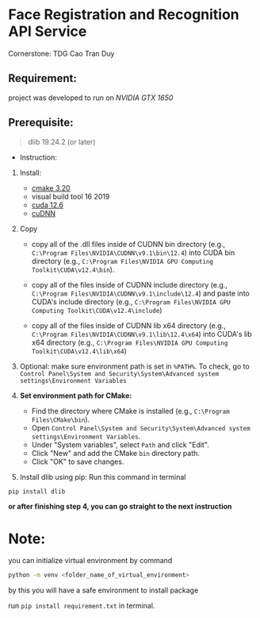 Face Registration and Recognition API Service
===
Cornerstone: TDG Cao Tran Duy
## Requirement:
project was developed to run on *NVIDIA GTX 1650*
## Prerequisite:
>dlib 19.24.2 (or later)
* Instruction:
1. Install:
    - [cmake 3.20](https://cmake.org/files/v3.20/) 
    - visual build tool 16 2019
    - [cuda 12.6](https://developer.nvidia.com/cuda-toolkit-archive)
    - [cuDNN](https://developer.nvidia.com/cudnn-9-1-0-download-archive)
2. Copy
    - copy all of the .dll files inside of CUDNN bin directory (e.g., `C:\Program Files\NVIDIA\CUDNN\v9.1\bin\12.4`) into CUDA bin directory (e.g., `C:\Program Files\NVIDIA GPU Computing Toolkit\CUDA\v12.4\bin`).

    - copy all of the files inside of CUDNN include directory (e.g., `C:\Program Files\NVIDIA\CUDNN\v9.1\include\12.4`) and paste into CUDA's include directory (e.g., `C:\Program Files\NVIDIA GPU Computing Toolkit\CUDA\v12.4\include`)

    - copy all of the files inside of CUDNN lib x64 directory (e.g., `C:\Program Files\NVIDIA\CUDNN\v9.1\lib\12.4\x64`) into CUDA's lib x64 directory (e.g., `C:\Program Files\NVIDIA GPU Computing Toolkit\CUDA\v12.4\lib\x64`)
3. Optional: make sure environment path is set in ``%PATH%``. To check, go to `Control Panel\System and Security\System\Advanced system settings\Environment Variables`
4. **Set environment path for CMake:**
    - Find the directory where CMake is installed (e.g., `C:\Program Files\CMake\bin`).
    - Open `Control Panel\System and Security\System\Advanced system settings\Environment Variables`.
    - Under "System variables", select `Path` and click "Edit".
    - Click "New" and add the CMake `bin` directory path.
    - Click "OK" to save changes.

5. Install dlib using pip: Run this command in terminal 
```bash
pip install dlib
```

**or after finishing step 4, you can go straight to the next instruction**


# Note: 
you can initialize virtual environment by command 
```bash
python -m venv <folder_name_of_virtual_environment>
```
by this you will have a safe environment to install package 

run ``pip install requirement.txt`` in terminal.
